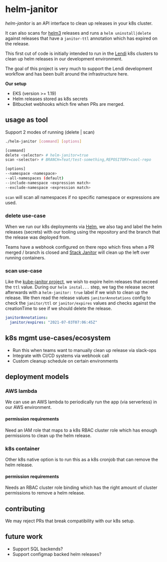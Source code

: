 # helm-janitor

_helm-janitor_ is an API interface to clean up releases in your k8s cluster.

It can also scans for [helm3](https://helm.sh/blog/helm-3-released/) releases
and runs a `helm uninstall|delete` against releases that have a `janitor-ttl`
annotation which has expired on the release.

This first cut of code is initially intended to run in the [Lendi](https://www.lendi.com.au)
k8s clusters to clean up helm releases in our development environment.

The goal of this project is very much to support the Lendi development
workflow and has been built around the infrastructure here.

**Our setup**
- EKS (version >= 1.19)
- Helm releases stored as k8s secrets
- Bitbucket webhooks which fire when PRs are merged.

## usage as tool

Support 2 modes of running (delete | scan)

```bash
./helm-janitor [command] [options]

[command]
delete <selector> # helm-janitor=true
scan <selector> # BRANCH=feat/test-something,REPOSITORY=cool-repo

[options]
--namespace <namespace>
--all-namespaces (default)
--include-namespace <expression match>
--exclude-namespace <expression match>
```

`scan` will scan all namespaces if no specific namespace or expressions are
used.

### delete use-case

When we run our k8s deployments via [Helm](https://helm.sh), we also tag and
label the helm releases (secrets) with our tooling using the repository and
the branch that the release was deployed from.

Teams have a webhook configured on there repo which fires when a PR merged /
branch is closed and [Stack Janitor](https://github.com/lendi-au/stackjanitor)
will clean up the left over running containers.

### scan use-case

Like the [kube-janitor project](https://codeberg.org/hjacobs/kube-janitor),
we wish to expire helm releases that exceed the `ttl` value. During our
`helm instal...` step, we tag the release secret afterwards with a
`helm-janitor: true` label if we wish to clean up the release. We then read the
release values `janitorAnnotations` config to check the `janitor/ttl` or
`janitor/expires` values and checks against the creationTime to see if we
should delete the release.

```yaml
janitorAnnotations:
  janitor/expires: "2021-07-03T07:06:45Z"
```

## k8s mgmt use-cases/ecosystem

- Run this when teams want to manually clean up release via slack-ops
- Integrate with CI/CD systems via webhook call
- Custom cleanup schedule on certain environments

## deployment models

### AWS lambda

We can use an AWS lambda to periodically run the app (via serverless) in our
AWS environment.

#### permission requirements

Need an IAM role that maps to a k8s RBAC cluster role which has enough
permissions to clean up the helm release.

### k8s container

Other k8s native option is to run this as a k8s cronjob that can remove the helm release.

#### permission requirements

Needs an RBAC cluster role binding which has the right amount of cluster
permissions to remove a helm release. 

## contributing

We may reject PRs that break compatibility with our k8s setup.

## future work

- Support SQL backends?
- Support configmap backed helm releases?